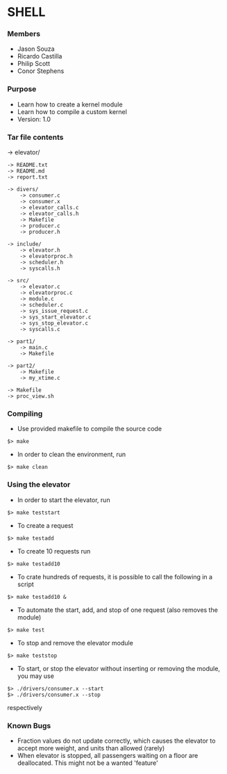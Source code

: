 # SHELL #

### Members ###
* Jason Souza
* Ricardo Castilla
* Philip Scott
* Conor Stephens

### Purpose ###
* Learn how to create a kernel module
* Learn how to compile a custom kernel
* Version: 1.0

### Tar file contents ###

-> elevator/

    -> README.txt
    -> README.md
    -> report.txt

    -> divers/
        -> consumer.c
        -> consumer.x
        -> elevator_calls.c
        -> elevator_calls.h
        -> Makefile
        -> producer.c
        -> producer.h

    -> include/
        -> elevator.h
        -> elevatorproc.h
        -> scheduler.h
        -> syscalls.h

    -> src/
        -> elevator.c
        -> elevatorproc.c
        -> module.c
        -> scheduler.c
        -> sys_issue_request.c
        -> sys_start_elevator.c
        -> sys_stop_elevator.c
        -> syscalls.c

    -> part1/
        -> main.c
        -> Makefile

    -> part2/
        -> Makefile
        -> my_xtime.c

    -> Makefile
    -> proc_view.sh

### Compiling ###
* Use provided makefile to compile the source code
```
$> make
```

* In order to clean the environment, run
```
$> make clean
```

### Using the elevator ###
* In order to start the elevator, run
```
$> make teststart
```
* To create a request
```
$> make testadd
```
* To create 10 requests run
```
$> make testadd10
```
* To crate hundreds of requests, it is possible to call the following in a script
```
$> make testadd10 &
```
* To automate the start, add, and stop of one request (also removes the module)
```
$> make test
```
* To stop and remove the elevator module
```
$> make teststop
```
* To start, or stop the elevator without inserting or removing the module, you may use
```
$> ./drivers/consumer.x --start
$> ./drivers/consumer.x --stop
```
respectively

### Known Bugs ###

- Fraction values do not update correctly, which causes the elevator to accept more weight, and units than allowed (rarely)
- When elevator is stopped, all passengers waiting on a floor are deallocated. This might not be a wanted 'feature'
